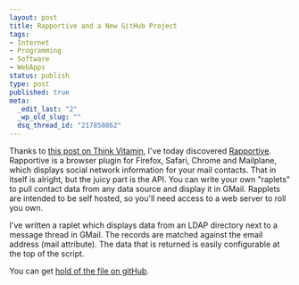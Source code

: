 ```yaml
--- 
layout: post
title: Rapportive and a New GitHub Project
tags: 
- Internet
- Programming
- Software
- WebApps
status: publish
type: post
published: true
meta: 
  _edit_last: "2"
  _wp_old_slug: ""
  dsq_thread_id: "217850862"
---
```

Thanks to <a href="http://thinkvitamin.com/web-apps/4-ways-to-improve-your-customer-service/">this post on Think Vitamin</a>, I've today discovered <a href="http://rapportive.com/">Rapportive</a>. Rapportive is a browser plugin for Firefox, Safari, Chrome and Mailplane, which displays social network information for your mail contacts. That in itself is alright, but the juicy part is the API. You can write your own "raplets" to pull contact data from any data source and display it in GMail. Rapplets are intended to be self hosted, so you'll need access to a web server to roll you own.

I've written a raplet which displays data from an LDAP directory next to a message thread in GMail. The records are matched against the email address (mail attribute). The data that is returned is easily configurable at the top of the script. 

You can get <a href="https://github.com/craig552uk/LDAP-Raplet">hold of the file on gitHub</a>.

